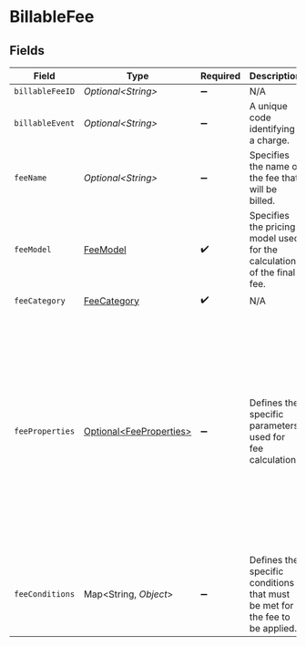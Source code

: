 # BillableFee


## Fields

| Field                                                                                                                                                                                                                                 | Type                                                                                                                                                                                                                                  | Required                                                                                                                                                                                                                              | Description                                                                                                                                                                                                                           | Example                                                                                                                                                                                                                               |
| ------------------------------------------------------------------------------------------------------------------------------------------------------------------------------------------------------------------------------------- | ------------------------------------------------------------------------------------------------------------------------------------------------------------------------------------------------------------------------------------- | ------------------------------------------------------------------------------------------------------------------------------------------------------------------------------------------------------------------------------------- | ------------------------------------------------------------------------------------------------------------------------------------------------------------------------------------------------------------------------------------- | ------------------------------------------------------------------------------------------------------------------------------------------------------------------------------------------------------------------------------------- |
| `billableFeeID`                                                                                                                                                                                                                       | *Optional\<String>*                                                                                                                                                                                                                   | :heavy_minus_sign:                                                                                                                                                                                                                    | N/A                                                                                                                                                                                                                                   |                                                                                                                                                                                                                                       |
| `billableEvent`                                                                                                                                                                                                                       | *Optional\<String>*                                                                                                                                                                                                                   | :heavy_minus_sign:                                                                                                                                                                                                                    | A unique code identifying a charge.                                                                                                                                                                                                   | ach-volume                                                                                                                                                                                                                            |
| `feeName`                                                                                                                                                                                                                             | *Optional\<String>*                                                                                                                                                                                                                   | :heavy_minus_sign:                                                                                                                                                                                                                    | Specifies the name of the fee that will be billed.                                                                                                                                                                                    | ACH Direct Debit                                                                                                                                                                                                                      |
| `feeModel`                                                                                                                                                                                                                            | [FeeModel](../../models/components/FeeModel.md)                                                                                                                                                                                       | :heavy_check_mark:                                                                                                                                                                                                                    | Specifies the pricing model used for the calculation of the final fee.                                                                                                                                                                |                                                                                                                                                                                                                                       |
| `feeCategory`                                                                                                                                                                                                                         | [FeeCategory](../../models/components/FeeCategory.md)                                                                                                                                                                                 | :heavy_check_mark:                                                                                                                                                                                                                    | N/A                                                                                                                                                                                                                                   |                                                                                                                                                                                                                                       |
| `feeProperties`                                                                                                                                                                                                                       | [Optional\<FeeProperties>](../../models/components/FeeProperties.md)                                                                                                                                                                  | :heavy_minus_sign:                                                                                                                                                                                                                    | Defines the specific parameters used for fee calculation.                                                                                                                                                                             | {<br/>"fixedAmount": {<br/>"currency": "USD",<br/>"valueDecimal": "0.0195"<br/>},<br/>"variableRate": "0.15",<br/>"minPerTransaction": {<br/>"currency": "USD",<br/>"valueDecimal": "0.0195"<br/>},<br/>"maxPerTransaction": {<br/>"currency": "USD",<br/>"valueDecimal": "0.035"<br/>}<br/>} |
| `feeConditions`                                                                                                                                                                                                                       | Map\<String, *Object*>                                                                                                                                                                                                                | :heavy_minus_sign:                                                                                                                                                                                                                    | Defines the specific conditions that must be met for the fee to be applied.                                                                                                                                                           | {<br/>"cardBrand": [<br/>"visa"<br/>]<br/>}                                                                                                                                                                                           |
